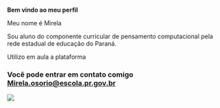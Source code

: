**Bem vindo ao meu perfil**

Meu nome é Mirela

Sou aluno do componente curricular de pensamento computacional pela rede estadual de educação do Paraná.

Utilizo em aula a plataforma

### Você pode entrar em contato comigo Mirela.osorio@escola.pr.gov.br

![](https://media.tenor.com/nX3BdES-doYAAAAi/timao.gif)

